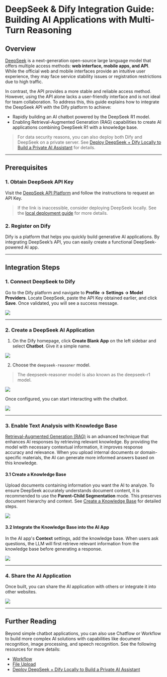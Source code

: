 # DeepSeek & Dify Integration Guide: Building AI Applications with Multi-Turn Reasoning

## Overview

[DeepSeek](https://www.deepseek.com/) is a next-generation open-source large language model that offers multiple access methods: **web interface, mobile apps, and API**. While the official web and mobile interfaces provide an intuitive user experience, they may face service stability issues or registration restrictions due to high traffic.

In contrast, the API provides a more stable and reliable access method. However, using the API alone lacks a user-friendly interface and is not ideal for team collaboration. To address this, this guide explains how to integrate the DeepSeek API with the Dify platform to achieve:

- Rapidly building an AI chatbot powered by the DeepSeek R1 model.
- Enabling Retrieval-Augmented Generation (RAG) capabilities to create AI applications combining DeepSeek R1 with a knowledge base.

> For data security reasons, you can also deploy both Dify and DeepSeek on a private server. See [Deploy DeepSeek + Dify Locally to Build a Private AI Assistant](./private-ai-deepseek-dify.md) for details.

---

## Prerequisites

### 1. Obtain DeepSeek API Key

Visit the [DeepSeek API Platform](https://platform.deepseek.com/) and follow the instructions to request an API Key.

> If the link is inaccessible, consider deploying DeepSeek locally. See the [local deployment guide](./private-ai-deepseek-dify.md) for more details.

### 2. Register on Dify

Dify is a platform that helps you quickly build generative AI applications. By integrating DeepSeek’s API, you can easily create a functional DeepSeek-powered AI app.

---

## Integration Steps

### 1. Connect DeepSeek to Dify

Go to the Dify platform and navigate to **Profile → Settings → Model Providers**. Locate DeepSeek, paste the API Key obtained earlier, and click **Save**. Once validated, you will see a success message.

![](https://assets-docs.dify.ai/2025/01/a7d6b4e05a3c9d85d0cb42f4dd018bc8.png)

---

### 2. Create a DeepSeek AI Application

1. On the Dify homepage, click **Create Blank App** on the left sidebar and select **Chatbot**. Give it a simple name.

![](https://assets-docs.dify.ai/2025/01/7f56bc3c836c7248043b656fa95e474e.png)

2. Choose the `deepseek-reasoner` model.

> The deepseek-reasoner model is also known as the deepseek-r1 model.

![](https://assets-docs.dify.ai/2025/01/de134c6285985fe1552223eb33641b9f.png)

Once configured, you can start interacting with the chatbot.

![](https://assets-docs.dify.ai/2025/01/3760e9a0cb7c2070978134d8f7f13929.png)

---

### 3. Enable Text Analysis with Knowledge Base

[Retrieval-Augmented Generation (RAG)](https://docs.dify.ai/zh-hans/learn-more/extended-reading/retrieval-augment) is an advanced technique that enhances AI responses by retrieving relevant knowledge. By providing the model with necessary contextual information, it improves response accuracy and relevance. When you upload internal documents or domain-specific materials, the AI can generate more informed answers based on this knowledge.

#### 3.1 Create a Knowledge Base

Upload documents containing information you want the AI to analyze. To ensure DeepSeek accurately understands document content, it is recommended to use the **Parent-Child Segmentation** mode. This preserves document hierarchy and context. See [Create a Knowledge Base](https://docs.dify.ai/zh-hans/guides/knowledge-base/create-knowledge-and-upload-documents) for detailed steps.

![](https://assets-docs.dify.ai/2025/01/f38af53d2b124391e2ea32f29da7d87d.png)

#### 3.2 Integrate the Knowledge Base into the AI App

In the AI app's **Context** settings, add the knowledge base. When users ask questions, the LLM will first retrieve relevant information from the knowledge base before generating a response.

![](https://assets-docs.dify.ai/2025/01/4254ec131fece172a59304414a060f4e.png)

---

### 4. Share the AI Application

Once built, you can share the AI application with others or integrate it into other websites.

![](https://assets-docs.dify.ai/2025/01/d32857964683b48027d20d029e7e06c0.png)

---

## Further Reading

Beyond simple chatbot applications, you can also use Chatflow or Workflow to build more complex AI solutions with capabilities like document recognition, image processing, and speech recognition. See the following resources for more details:

- [Workflow](https://docs.dify.ai/zh-hans/guides/workflow)
- [File Upload](https://docs.dify.ai/zh-hans/guides/workflow/file-upload)
- [Deploy DeepSeek + Dify Locally to Build a Private AI Assistant](./private-ai-deepseek-dify.md)